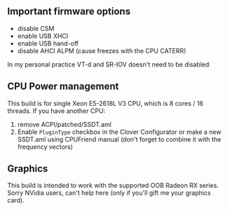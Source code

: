Important firmware options
--------------------------

- disable CSM
- enable USB XHCI
- enable USB hand-off
- disable AHCI ALPM (cause freezes with the CPU CATERR)

In my personal practice VT-d and SR-IOV doesn't need to be disabled


CPU Power management
--------------------

This build is for single Xeon E5-2618L V3 CPU, which is 8 cores / 16 threads.
If you have another CPU:
1. remove ACPI/patched/SSDT.aml
2. Enable `PluginType` checkbox in the Clover Configurator or make a new SSDT.aml using CPUFriend manual (don't forget to combine it with the frequency vectors)


Graphics
--------

This build is intended to work with the supported OOB Radeon RX series.
Sorry NVidia users, can't help here (only if you'll gift me your graphics card).
